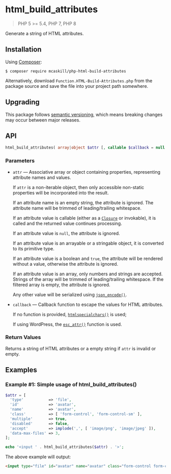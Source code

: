 # html_build_attributes

> PHP 5 >= 5.4, PHP 7, PHP 8

Generate a string of HTML attributes.

## Installation

Using [Composer](https://getcomposer.org/):

```
$ composer require mcaskill/php-html-build-attributes
```

Alternatively, download `Function.HTML-Build-Attributes.php` from the package
source and save the file into your project path somewhere.

## Upgrading

This package follows [semantic versioning](https://semver.org/), which means
breaking changes may occur between major releases.

## API

```php
html_build_attributes( array|object $attr [, callable $callback = null ] ) : string
```

### Parameters

- `attr` — Associative array or object containing properties, representing
  attribute names and values.
  
  If `attr` is a non-iterable object, then only accessible non-static properties
  will be incorporated into the result.
  
  If an attribute name is an empty string, the attribute is ignored.
  The attribute name will be trimmed of leading/trailing whitespace.
  
  If an attribute value is callable (either as a [`Closure`][class.closure] or
  invokable), it is called and the returned value continues processing.
  
  If an attribute value is `null`, the attribute is ignored.
  
  If an attribute value is an arrayable or a stringable object, it is converted
  to its primitive type.
  
  If an attribute value is a boolean and `true`, the attribute will be rendered
  without a value, otherwise the attribute is ignored.
  
  If an attribute value is an array, only numbers and strings are accepted.
  Strings of the array will be trimmed of leading/trailing whitespace.
  If the filtered array is empty, the attribute is ignored.
  
  Any other value will be serialized using [`json_encode()`][function.json_encode].
  
- `callback` — Callback function to escape the values for HTML attributes.
  
  If no function is provided, [`htmlspecialchars()`][function.htmlspecialchars]
  is used;
  
  If using WordPress, the [`esc_attr()`][wp.esc_attr] function is used.

### Return Values

Returns a string of HTML attributes or a empty string if `attr` is invalid or empty.

## Examples

### Example #1: Simple usage of html_build_attributes()

```php
$attr = [
  'type'           => 'file',
  'id'             => 'avatar',
  'name'           => 'avatar',
  'class'          => [ 'form-control', 'form-control-sm' ],
  'multiple'       => true,
  'disabled'       => false,
  'accept'         => implode(',', [ 'image/png', 'image/jpeg' ]),
  'data-max-files' => 3,
];

echo '<input ' . html_build_attributes($attr) . '>';
```

The above example will output:

```html
<input type="file" id="avatar" name="avatar" class="form-control form-control-sm" multiple accept="image/png,image/jpeg" data-max-files="3">
```

[class.closure]:             https://php.net/class.closure
[function.htmlspecialchars]: https://php.net/function.htmlspecialchars
[function.json_encode]:      https://php.net/function.json_encode
[object.invoke]:             https://php.net/oop5.magic#object.invoke
[wp.esc_attr]:               https://developer.wordpress.org/reference/functions/esc_attr/
